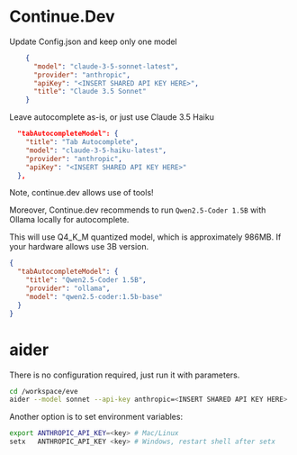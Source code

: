 # Continue.Dev

Update Config.json and keep only one model
```json
    {
      "model": "claude-3-5-sonnet-latest",
      "provider": "anthropic",
      "apiKey": "<INSERT SHARED API KEY HERE>",
      "title": "Claude 3.5 Sonnet"
    }
```

Leave autocomplete as-is, or just use Claude 3.5 Haiku

```json
  "tabAutocompleteModel": {
    "title": "Tab Autocomplete",
    "model": "claude-3-5-haiku-latest",
    "provider": "anthropic",
    "apiKey": "<INSERT SHARED API KEY HERE>"
  },
```

Note, continue.dev allows use of tools!

Moreover, Continue.dev recommends to run `Qwen2.5-Coder 1.5B` with Ollama locally for autocomplete.

This will use Q4_K_M quantized model, which is approximately 986MB. If your hardware allows use 3B version.

```json
{
  "tabAutocompleteModel": {
    "title": "Qwen2.5-Coder 1.5B",
    "provider": "ollama",
    "model": "qwen2.5-coder:1.5b-base"
  }
}
```

# aider

There is no configuration required, just run it with parameters.

```bash
cd /workspace/eve
aider --model sonnet --api-key anthropic=<INSERT SHARED API KEY HERE>
```

Another option is to set environment variables:

```bash
export ANTHROPIC_API_KEY=<key> # Mac/Linux
setx   ANTHROPIC_API_KEY <key> # Windows, restart shell after setx
```
